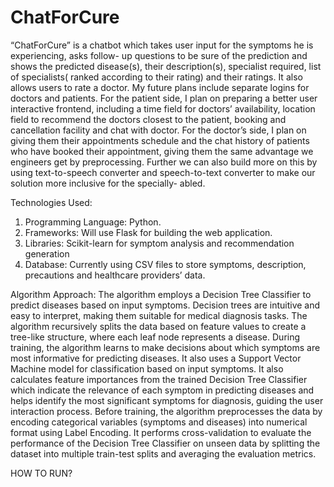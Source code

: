 # ChatForCure
“ChatForCure” is a chatbot which takes user input for the symptoms he is experiencing, asks follow- up questions to be sure of the prediction and shows the predicted disease(s), their description(s), specialist required, list of specialists( ranked according to their rating) and their ratings. It also allows users to rate a doctor. My future plans include separate logins for doctors and patients. For the patient side, I plan on preparing a better user interactive frontend, including a time field for doctors’ availability, location field to recommend the doctors closest to the patient, booking and cancellation facility and chat with doctor.  For the doctor’s side, I plan on giving them their appointments schedule and the chat history of patients who have booked their appointment, giving them the same advantage we engineers get by preprocessing. Further we can also build more on this by using text-to-speech converter and speech-to-text converter to make our solution more inclusive for the specially- abled.


Technologies Used:
  1. Programming Language: Python.
  2. Frameworks: Will use Flask for building the web application.
  3. Libraries: Scikit-learn for symptom analysis and recommendation generation
  4. Database: Currently using CSV files to store symptoms, description, precautions          and healthcare providers’ data.


Algorithm Approach: 
The algorithm employs a Decision Tree Classifier to predict diseases based on input symptoms. Decision trees are intuitive and easy to interpret, making them suitable for medical diagnosis tasks. The algorithm recursively splits the data based on feature values to create a tree-like structure, where each leaf node represents a disease. During training, the algorithm learns to make decisions about which symptoms are most informative for predicting diseases. It also uses a Support Vector Machine model for classification  based on input symptoms. It also calculates feature importances from the trained Decision Tree Classifier which indicate the relevance of each symptom in predicting diseases and helps identify the most significant symptoms for diagnosis, guiding the user interaction process. Before training, the algorithm preprocesses the data by encoding categorical variables (symptoms and diseases) into numerical format using Label Encoding. It performs cross-validation to evaluate the performance of the Decision Tree Classifier on unseen data by splitting the dataset into multiple train-test splits and averaging the evaluation metrics.


HOW TO RUN? 


